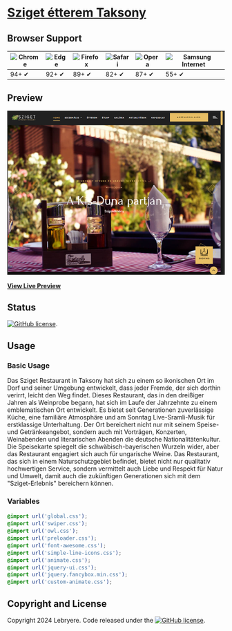 # [Sziget étterem Taksony](https://lebryere.github.io/Sziget-etterem/)

## Browser Support

![Chrome](https://raw.githubusercontent.com/alrra/browser-logos/master/src/chrome/chrome_48x48.png) | ![Edge](https://raw.githubusercontent.com/alrra/browser-logos/master/src/edge/edge_48x48.png) | ![Firefox](https://raw.githubusercontent.com/alrra/browser-logos/master/src/firefox/firefox_48x48.png) | ![Safari](https://raw.githubusercontent.com/alrra/browser-logos/master/src/safari/safari_48x48.png) | ![Opera](https://raw.githubusercontent.com/alrra/browser-logos/master/src/opera/opera_48x48.png) | ![Samsung Internet](https://raw.githubusercontent.com/alrra/browser-logos/master/src/samsung-internet/samsung-internet_48x48.png)
--- | --- | --- | --- | --- | --- |
94+ ✔ | 92+ ✔ | 89+ ✔ | 82+ ✔ | 87+ ✔ | 55+ ✔ |

## Preview

[![Resume Preview](preview.png)](https://lebryere.github.io/Sziget-etterem/)

**[View Live Preview](https://lebryere.github.io/Sziget-etterem/)**

## Status

[![GitHub license](https://img.shields.io/badge/license-MIT-green?&style=plastic)](https://raw.githubusercontent.com/LeBryere/Sziget-etteremmaster/LICENSE).

## Usage

### Basic Usage


Das Sziget Restaurant in Taksony hat sich zu einem so ikonischen Ort im Dorf und seiner Umgebung entwickelt, dass jeder Fremde, der sich dorthin verirrt, leicht den Weg findet. Dieses Restaurant, das in den dreißiger Jahren als Weinprobe begann, hat sich im Laufe der Jahrzehnte zu einem emblematischen Ort entwickelt. Es bietet seit Generationen zuverlässige Küche, eine familiäre Atmosphäre und am Sonntag Live-Sramli-Musik für erstklassige Unterhaltung. Der Ort bereichert nicht nur mit seinem Speise- und Getränkeangebot, sondern auch mit Vorträgen, Konzerten, Weinabenden und literarischen Abenden die deutsche Nationalitätenkultur. Die Speisekarte spiegelt die schwäbisch-bayerischen Wurzeln wider, aber das Restaurant engagiert sich auch für ungarische Weine. Das Restaurant, das sich in einem Naturschutzgebiet befindet, bietet nicht nur qualitativ hochwertigen Service, sondern vermittelt auch Liebe und Respekt für Natur und Umwelt, damit auch die zukünftigen Generationen sich mit dem "Sziget-Erlebnis" bereichern können.

### Variables
```css
@import url('global.css');
@import url('swiper.css');
@import url('owl.css');
@import url('preloader.css');
@import url('font-awesome.css');
@import url('simple-line-icons.css');
@import url('animate.css');
@import url('jquery-ui.css');
@import url('jquery.fancybox.min.css');
@import url('custom-animate.css');
```

## Copyright and License

Copyright 2024 Lebryere. Code released under the [![GitHub license](https://img.shields.io/badge/license-MIT-green?&style=plastic)](https://raw.githubusercontent.com/LeBryere/Sziget-etteremmaster/LICENSE).
